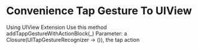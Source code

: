 # Convenience Tap Gesture To UIView
 Using UIView Extension
 Use this method addTappGestureWithActionBlock(_) 
 Parameter: a Closure(UITapGestureRecognizer -> ()), the tap action 
